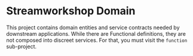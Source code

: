 # Streamworkshop Domain

This project contains domain entities and service contracts
needed by downstream applications. While there are Functional
definitions, they are not composed into discreet services.
For that, you must visit the `function` sub-project.
